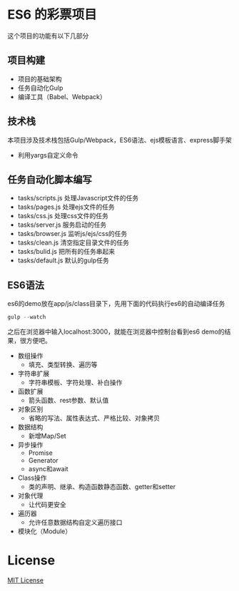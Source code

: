 # ES6 的彩票项目

这个项目的功能有以下几部分

## 项目构建

- 项目的基础架构
- 任务自动化Gulp
- 编译工具（Babel、Webpack）

## 技术栈

本项目涉及技术栈包括Gulp/Webpack，ES6语法、ejs模板语言、express脚手架

- 利用yargs自定义命令

## 任务自动化脚本编写

- tasks/scripts.js 处理Javascript文件的任务
- tasks/pages.js 处理ejs文件的任务
- tasks/css.js 处理css文件的任务
- tasks/server.js 服务启动的任务
- tasks/browser.js 监听js/ejs/css的任务
- tasks/clean.js 清空指定目录文件的任务
- tasks/bulid.js 把所有的任务串起来
- tasks/default.js 默认的gulp任务

## ES6语法

es6的demo放在app/js/class目录下，先用下面的代码执行es6的自动编译任务

```javascript
gulp --watch
```

之后在浏览器中输入localhost:3000，就能在浏览器中控制台看到es6 demo的结果，很方便吧。


- 数组操作
    - 填充、类型转换、遍历等
- 字符串扩展
    - 字符串模板、字符处理、补白操作
- 函数扩展
    - 箭头函数、rest参数、默认值
- 对象区别
    - 省略的写法、属性表达式、严格比较、对象拷贝
- 数据结构
    - 新增Map/Set
- 异步操作
    - Promise
    - Generator
    - async和await
- Class操作
    - 类的声明、继承、构造函数静态函数、getter和setter
- 对象代理
    - 让代码更安全
- 遍历器
    - 允许任意数据结构自定义遍历接口
- 模块化（Module）

# License

[MIT License](https://en.wikipedia.org/wiki/MIT_License)
